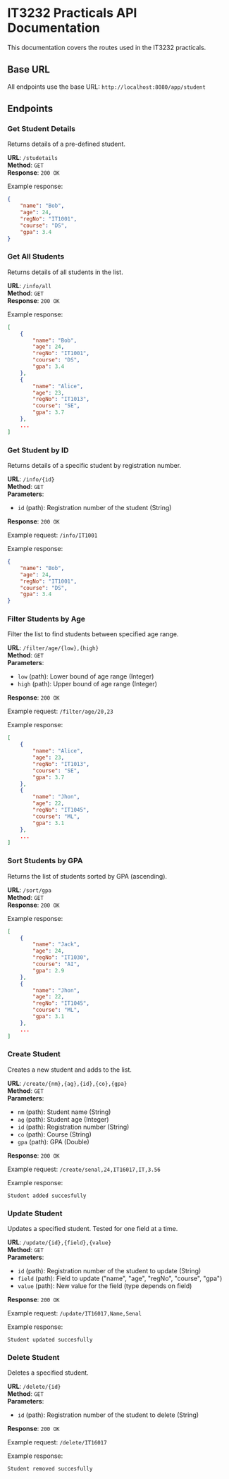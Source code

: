 # IT3232 Practicals API Documentation

This documentation covers the routes used in the IT3232 practicals.

## Base URL
All endpoints use the base URL: `http://localhost:8080/app/student`

## Endpoints

### Get Student Details
Returns details of a pre-defined student.

**URL**: `/studetails`  
**Method**: `GET`  
**Response**: `200 OK`

Example response:
```json
{
    "name": "Bob",
    "age": 24,
    "regNo": "IT1001",
    "course": "DS",
    "gpa": 3.4
}
```

### Get All Students
Returns details of all students in the list.

**URL**: `/info/all`  
**Method**: `GET`  
**Response**: `200 OK`

Example response:
```json
[
    {
        "name": "Bob",
        "age": 24,
        "regNo": "IT1001",
        "course": "DS",
        "gpa": 3.4
    },
    {
        "name": "Alice",
        "age": 23,
        "regNo": "IT1013",
        "course": "SE",
        "gpa": 3.7
    },
    ...
]
```

### Get Student by ID
Returns details of a specific student by registration number.

**URL**: `/info/{id}`  
**Method**: `GET`  
**Parameters**:
- `id` (path): Registration number of the student (String)

**Response**: `200 OK`

Example request: `/info/IT1001`

Example response:
```json
{
    "name": "Bob",
    "age": 24,
    "regNo": "IT1001",
    "course": "DS",
    "gpa": 3.4
}
```

### Filter Students by Age
Filter the list to find students between specified age range.

**URL**: `/filter/age/{low},{high}`  
**Method**: `GET`  
**Parameters**:
- `low` (path): Lower bound of age range (Integer)
- `high` (path): Upper bound of age range (Integer)

**Response**: `200 OK`

Example request: `/filter/age/20,23`

Example response:
```json
[
    {
        "name": "Alice",
        "age": 23,
        "regNo": "IT1013",
        "course": "SE",
        "gpa": 3.7
    },
    {
        "name": "Jhon",
        "age": 22,
        "regNo": "IT1045",
        "course": "ML",
        "gpa": 3.1
    },
    ...
]
```

### Sort Students by GPA
Returns the list of students sorted by GPA (ascending).

**URL**: `/sort/gpa`  
**Method**: `GET`  
**Response**: `200 OK`

Example response:
```json
[
    {
        "name": "Jack",
        "age": 24,
        "regNo": "IT1030",
        "course": "AI",
        "gpa": 2.9
    },
    {
        "name": "Jhon",
        "age": 22,
        "regNo": "IT1045",
        "course": "ML",
        "gpa": 3.1
    },
    ...
]
```

### Create Student
Creates a new student and adds to the list.

**URL**: `/create/{nm},{ag},{id},{co},{gpa}`  
**Method**: `GET`  
**Parameters**:
- `nm` (path): Student name (String)
- `ag` (path): Student age (Integer)
- `id` (path): Registration number (String)
- `co` (path): Course (String)
- `gpa` (path): GPA (Double)

**Response**: `200 OK`

Example request: `/create/senal,24,IT16017,IT,3.56`

Example response:
```
Student added succesfully
```

### Update Student
Updates a specified student. Tested for one field at a time.

**URL**: `/update/{id},{field},{value}`  
**Method**: `GET`  
**Parameters**:
- `id` (path): Registration number of the student to update (String)
- `field` (path): Field to update ("name", "age", "regNo", "course", "gpa")
- `value` (path): New value for the field (type depends on field)

**Response**: `200 OK`

Example request: `/update/IT16017,Name,Senal`

Example response:
```
Student updated succesfully
```

### Delete Student
Deletes a specified student.

**URL**: `/delete/{id}`  
**Method**: `GET`  
**Parameters**:
- `id` (path): Registration number of the student to delete (String)

**Response**: `200 OK`

Example request: `/delete/IT16017`

Example response:
```
Student removed succesfully
```